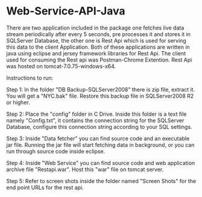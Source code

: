 # Web-Service-API-Java
There are two application included in the package one fetches live data stream periodically after every 5 seconds, pre processes it and stores it in SQLServer Database, the other one is Rest Api which is used for serving this data to the client Application. Both of these applications are written in java using eclipse and jersey framework libraries for Rest Api. The client used for consuming the Rest api was Postman-Chrome Extention. Rest Api was hosted on tomcat-7.0.75-windows-x64. 

Instructions to run:

Step 1: In the folder "DB Backup-SQLServer2008" there is zip file, extract it. You will get a "NYC.bak" file. Restore this backup file in SQLServer2008 R2 or higher. 

Step 2: Place the "config" folder in C Drive. Inside this folder is a text file namely "Config.txt", it contains the connection string for the SQLServer Database, configure this connection string according to your SQL settings.

Step 3: Inside "Data fetcher" you can find source code and an executable jar file. Running the jar file will start fetching data in background, or you can run through source code inside eclipse.

Step 4: Inside "Web Service" you can find source code and web application archive file "Restapi.war". Host this "war" file on tomcat server. 

Step 5: Refer to screen shots inside the folder named "Screen Shots" for the end point URLs for the rest api. 
